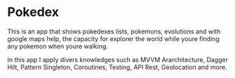 # Pokedex
This is an app that shows pokedexes lists, pokemons, evolutions and with google maps help, the capacity 
for explorer the world while youre finding any pokemon when youre walking.

In this app I apply divers knowledges such as MVVM Ararchitecture, Dagger Hilt, Pattern Singleton, 
Coroutines, Testing, API Rest, Geolocation and more.
